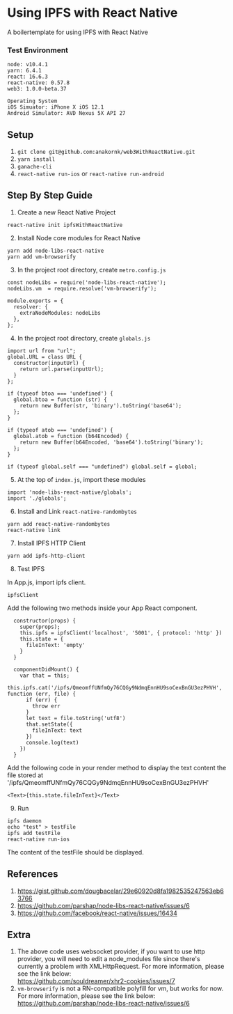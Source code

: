 # Using IPFS with React Native
A boilertemplate for using IPFS with React Native

### Test Environment
```
node: v10.4.1
yarn: 6.4.1
react: 16.6.3
react-native: 0.57.8
web3: 1.0.0-beta.37

Operating System
iOS Simuator: iPhone X iOS 12.1
Android Simulator: AVD Nexus 5X API 27
```


## Setup
1. `git clone git@github.com:anakornk/web3WithReactNative.git`
2. `yarn install`
3. `ganache-cli`
4. `react-native run-ios` or `react-native run-android`

## Step By Step Guide
1. Create a new React Native Project
```
react-native init ipfsWithReactNative
```
2. Install Node core modules for React Native
```
yarn add node-libs-react-native
yarn add vm-browserify
```
3. In the project root directory, create `metro.config.js`
```
const nodeLibs = require('node-libs-react-native');
nodeLibs.vm  = require.resolve('vm-browserify');

module.exports = {
  resolver: {
    extraNodeModules: nodeLibs
  },
};
```
4. In the project root directory, create `globals.js`  
```
import url from "url";
global.URL = class URL {
  constructor(inputUrl) {
    return url.parse(inputUrl);
  }
};

if (typeof btoa === 'undefined') {
  global.btoa = function (str) {
    return new Buffer(str, 'binary').toString('base64');
  };
}

if (typeof atob === 'undefined') {
  global.atob = function (b64Encoded) {
    return new Buffer(b64Encoded, 'base64').toString('binary');
  };
}

if (typeof global.self === "undefined") global.self = global;
```
5. At the top of `index.js`, import these modules
```
import 'node-libs-react-native/globals';
import './globals';
```
6. Install and Link `react-native-randombytes`
```
yarn add react-native-randombytes
react-native link
```
7. Install IPFS HTTP Client
```
yarn add ipfs-http-client
```
8. Test IPFS

In App.js, import ipfs client.  
```
ipfsClient
```
Add the following two methods inside your App React component. 
```
  constructor(props) {
    super(props);
    this.ipfs = ipfsClient('localhost', '5001', { protocol: 'http' }) 
    this.state = {
      fileInText: 'empty'
    }
  }
  
  componentDidMount() {
    var that = this;
    this.ipfs.cat('/ipfs/QmeomffUNfmQy76CQGy9NdmqEnnHU9soCexBnGU3ezPHVH', function (err, file) {
      if (err) {
        throw err
      }
      let text = file.toString('utf8')
      that.setState({
        fileInText: text
      })
      console.log(text)
    })
  }
```
Add the following code in your render method to display the text content the file stored at '/ipfs/QmeomffUNfmQy76CQGy9NdmqEnnHU9soCexBnGU3ezPHVH'
```
<Text>{this.state.fileInText}</Text>
```

9. Run
```
ipfs daemon
echo "test" > testFile
ipfs add testFile
react-native run-ios
```
The content of the testFile should be displayed.

## References
1. https://gist.github.com/dougbacelar/29e60920d8fa1982535247563eb63766
2. https://github.com/parshap/node-libs-react-native/issues/6
3. https://github.com/facebook/react-native/issues/16434

## Extra
1. The above code uses websocket provider, if you want to use http provider, you will need to edit a node_modules file since there's currently a problem with XMLHttpRequest. For more information, please see the link below:  
https://github.com/souldreamer/xhr2-cookies/issues/7
2. `vm-browserify` is not a RN-compatible polyfill for vm, but works for now. For more information, please see the link below:
https://github.com/parshap/node-libs-react-native/issues/6